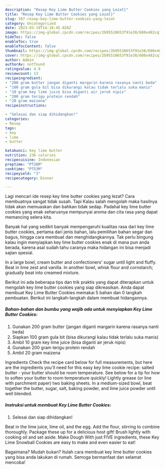 ```yaml
---
description: "Resep Key Lime Butter Cookies yang Lezat}"
title: "Resep Key Lime Butter Cookies yang Lezat}"
slug: 587-resep-key-lime-butter-cookies-yang-lezat
category: Uncategorized
date: 2023-03-19T14:18:45.026Z
image: https://img-global.cpcdn.com/recipes/2b95510653f91e38/680x482cq70/key-lime-butter-cookies-foto-resep-utama.jpg
hideToc: false
enableToc: true
enableTocContent: false
thumbnail: https://img-global.cpcdn.com/recipes/2b95510653f91e38/680x482cq70/key-lime-butter-cookies-foto-resep-utama.jpg
cover: https://img-global.cpcdn.com/recipes/2b95510653f91e38/680x482cq70/key-lime-butter-cookies-foto-resep-utama.jpg
author: Admin
authorAv: notfound
ratingvalue: 4.9
reviewcount: 13
recipeingredient:
- "200 gram butter jangan diganti margarin karena rasanya nanti beda"
- "100 gram gula bit bisa dikurangi kalau tidak terlalu suka manis"
- "10 gram key lime juice bisa diganti air jeruk nipis"
- "200 gram terigu protein rendah"
- "20 gram maizena"
recipeinstructions:

- "Selesai dan siap dihidangkan!"
categories:
- Resep
tags:
- key
- lime
- butter

katakunci: key lime butter 
nutrition: 236 calories
recipecuisine: Indonesian
preptime: "PT26M"
cooktime: "PT53M"
recipeyield: "3"
recipecategory: Dinner

---
```



Lagi mencari ide resep key lime butter cookies yang lezat? Cara membuatnya sangat tidak susah. Tapi Kalau salah mengolah maka hasilnya tidak akan memuaskan dan bahkan tidak sedap. Padahal key lime butter cookies yang enak seharusnya mempunyai aroma dan cita rasa yang dapat memancing selera kita.


Banyak hal yang sedikit banyak mempengaruhi kualitas rasa dari key lime butter cookies, pertama dari jenis bahan, lalu pemilihan bahan segar dan bagus, hingga cara membuat dan menghidangkannya. Tak perlu bingung kalau ingin menyiapkan key lime butter cookies enak di mana pun anda berada, karena asal sudah tahu caranya maka hidangan ini bisa menjadi sajian spesial.

In a large bowl, cream butter and confectioners&#39; sugar until light and fluffy. Beat in lime zest and vanilla. In another bowl, whisk flour and cornstarch; gradually beat into creamed mixture.


Berikut ini ada beberapa tips dan trik praktis yang dapat diterapkan untuk mengolah key lime butter cookies yang siap dikreasikan. Anda dapat membuat Key Lime Butter Cookies memakai 5 bahan dan 0 langkah pembuatan. Berikut ini langkah-langkah dalam membuat hidangannya.

<!--inarticleads1-->

##### Bahan-bahan dan bumbu yang wajib ada untuk menyiapkan Key Lime Butter Cookies:

1. Gunakan 200 gram butter (jangan diganti margarin karena rasanya nanti beda)
1. Siapkan 100 gram gula bit (bisa dikurangi kalau tidak terlalu suka manis)
1. Ambil 10 gram key lime juice (bisa diganti air jeruk nipis)
1. Gunakan 200 gram terigu protein rendah
1. Ambil 20 gram maizena


Ingredients Check the recipe card below for full measurements, but here are the ingredients you&#39;ll need for this easy key lime cookie recipe: salted butter - your butter should be room temperature. See below for a tip for how to soften your butter to room temperature quickly! Lightly grease (or line with parchment paper) two baking sheets. In a medium-sized bowl, beat together the butter, sugar, salt, baking powder, and lime juice powder until well blended. 

<!--inarticleads2-->

##### Instruksi untuk membuat Key Lime Butter Cookies:


1. Selesai dan siap dihidangkan!

Beat in the lime juice, lime oil, and the egg. Add the flour, stirring to combine thoroughly. Package these up for a delicious host gift! Brush lightly with cooking oil and set aside. Make Dough With just FIVE ingredients, these Key Lime Snowball Cookies are easy to make and even easier to eat! 

Bagaimana? Mudah bukan? Itulah cara membuat key lime butter cookies yang bisa anda lakukan di rumah. Semoga bermanfaat dan selamat mencoba!
